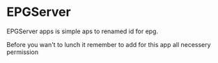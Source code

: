 # EPGServer
EPGServer apps is simple aps to renamed id for epg.

Before you wan't to lunch it remember to add for this app all necessery permission
